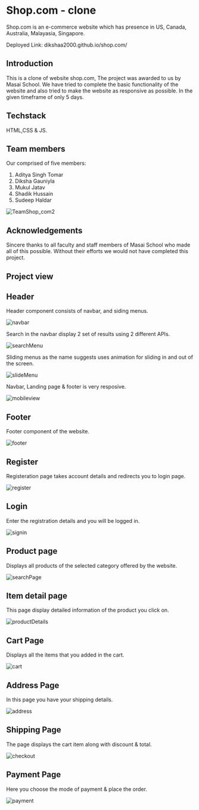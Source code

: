 # Shop.com - clone
Shop.com is an e-commerce website which has presence in US, Canada, Australia, Malayasia, Singapore.

Deployed Link: dikshaa2000.github.io/shop.com/

## Introduction
This is a clone of website shop.com, The project was awarded to us by Masai School. We have tried to complete the basic functionality of the website and also tried to make the website as responsive as possible. In the given timeframe of only 5 days.

## Techstack
HTML,CSS & JS.

## Team members
Our comprised of five members:
1. Aditya Singh Tomar
2. Diksha Gauniyla
3. Mukul Jatav
4. Shadik Hussain
5. Sudeep Haldar

![TeamShop_com2](https://user-images.githubusercontent.com/68966858/167296542-fe84d163-75d5-4de5-8a04-b5ef5304962a.png)

## Acknowledgements 
Sincere thanks to all faculty and staff members of Masai School who made all of this possible. Without their efforts we would not have completed this project.<br>

## Project view

## Header
Header component consists of navbar, and siding menus.<br>

![navbar](https://user-images.githubusercontent.com/68966858/167296419-afe1babe-e1cc-42ad-9c9b-2611a754ee92.png)

Search in the navbar display 2 set of results using 2 different APIs.<br>

![searchMenu](https://user-images.githubusercontent.com/68966858/167296378-95f180c9-f9b9-4e15-af7b-a5ef6e12929c.png)

Sliding menus as the name suggests uses animation for sliding in and out of the screen.<br>

![slideMenu](https://user-images.githubusercontent.com/68966858/167296372-52777bc1-97d8-4a61-93ac-7a11521482a4.png)

Navbar, Landing page & footer is very resposive.<br>

![mobileview](https://user-images.githubusercontent.com/68966858/167296315-3bcdb89e-b8ea-42cd-a60c-3adbd2f698ab.png)

## Footer
Footer component of the website.<br>

![footer](https://user-images.githubusercontent.com/68966858/167296407-1005c7d8-8f8b-4487-a653-aea445858f67.png)

## Register
Registeration page takes account details and redirects you to login page.<br>

![register](https://user-images.githubusercontent.com/68966858/167296364-4d3373c5-53f1-426b-8c54-b6e48e6fb2b5.png)

## Login
Enter the registration details and you will be logged in.<br>

![signin](https://user-images.githubusercontent.com/68966858/167296368-3fb967fa-b217-45f9-9d45-12fccbd34edd.png)

## Product page
Displays all products of the selected category offered by the website.<br>

![searchPage](https://user-images.githubusercontent.com/68966858/167296362-0d80b48f-5ec1-4e30-b5f6-206bc3d8466d.png)

## Item detail page
This page display detailed information of the product you click on.<br>

![productDetails](https://user-images.githubusercontent.com/68966858/167296995-208394e2-dbcd-4fee-8333-2b4a491b6d27.png)

## Cart Page
Displays all the items that you added in the cart.<br>

![cart](https://user-images.githubusercontent.com/68966858/167296352-088aa27f-cd19-41a4-b17f-637bfc931586.png)

## Address Page
In this page you have your shipping details.<br>

![address](https://user-images.githubusercontent.com/68966858/167296347-39986c29-0767-4002-9a3e-3b3656b3875f.png)

## Shipping Page
The page displays the cart item along with discount & total.<br>

![checkout](https://user-images.githubusercontent.com/68966858/167296340-e6974461-0751-43c8-b5bf-17ecceeb4d5b.png)

## Payment Page
Here you choose the mode of payment & place the order.<br>

![payment](https://user-images.githubusercontent.com/68966858/167296334-e9b1e49c-bed2-447a-b2f0-e25d0722d53a.png)

